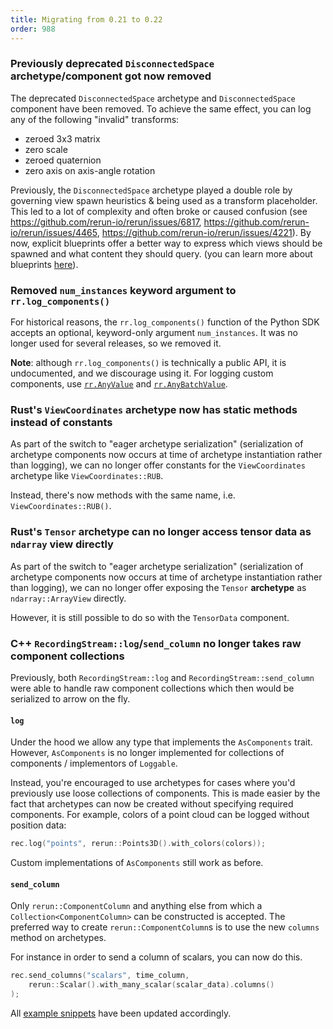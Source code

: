 ```yaml
---
title: Migrating from 0.21 to 0.22
order: 988
---
```


### Previously deprecated `DisconnectedSpace` archetype/component got now removed

The deprecated `DisconnectedSpace` archetype and `DisconnectedSpace` component have been removed.
To achieve the same effect, you can log any of the following "invalid" transforms:
* zeroed 3x3 matrix
* zero scale
* zeroed quaternion
* zero axis on axis-angle rotation

Previously, the `DisconnectedSpace` archetype played a double role by governing view spawn heuristics & being used as a transform placeholder.
This led to a lot of complexity and often broke or caused confusion (see https://github.com/rerun-io/rerun/issues/6817, https://github.com/rerun-io/rerun/issues/4465, https://github.com/rerun-io/rerun/issues/4221).
By now, explicit blueprints offer a better way to express which views should be spawned and what content they should query.
(you can learn more about blueprints [here](https://rerun.io/docs/getting-started/configure-the-viewer/through-code-tutorial)).


### Removed `num_instances` keyword argument to `rr.log_components()`

For historical reasons, the `rr.log_components()` function of the Python SDK accepts an optional, keyword-only argument `num_instances`.
It was no longer used for several releases, so we removed it.

**Note**: although `rr.log_components()` is technically a public API, it is undocumented, and we discourage using it.
For logging custom components, use [`rr.AnyValue`](https://ref.rerun.io/docs/python/main/common/custom_data/#rerun.AnyValues) and [`rr.AnyBatchValue`](https://ref.rerun.io/docs/python/main/common/custom_data/#rerun.AnyBatchValue).


### Rust's `ViewCoordinates` archetype now has static methods instead of constants

As part of the switch to "eager archetype serialization" (serialization of archetype components now occurs at time of archetype instantiation rather than logging), we can no longer offer constants for the `ViewCoordinates` archetype like `ViewCoordinates::RUB`.

Instead, there's now methods with the same name, i.e. `ViewCoordinates::RUB()`.

### Rust's `Tensor` archetype can no longer access tensor data as `ndarray` view directly

As part of the switch to "eager archetype serialization" (serialization of archetype components now occurs at time of archetype instantiation rather than logging), we can no longer offer exposing the `Tensor` **archetype** as `ndarray::ArrayView` directly.

However, it is still possible to do so with the `TensorData` component.

### C++ `RecordingStream::log`/`send_column` no longer takes raw component collections

Previously, both `RecordingStream::log` and `RecordingStream::send_column` were able to
handle raw component collections which then would be serialized to arrow on the fly.

#### `log`

Under the hood we allow any type that implements the `AsComponents` trait.
However, `AsComponents` is no longer implemented for collections of components / implementors of `Loggable`.

Instead, you're encouraged to use archetypes for cases where you'd previously use loose collections of components.
This is made easier by the fact that archetypes can now be created without specifying required components.
For example, colors of a point cloud can be logged without position data:

```cpp
rec.log("points", rerun::Points3D().with_colors(colors));
```

Custom implementations of `AsComponents` still work as before.

#### `send_column`

Only `rerun::ComponentColumn` and anything else from which
a `Collection<ComponentColumn>` can be constructed is accepted.
The preferred way to create `rerun::ComponentColumn`s is to use the new `columns` method on archetypes.

For instance in order to send a column of scalars, you can now do this.
```cpp
rec.send_columns("scalars", time_column,
    rerun::Scalar().with_many_scalar(scalar_data).columns()
);
```
All [example snippets](https://github.com/rerun-io/rerun/blob/0.22.0/docs/snippets/INDEX.md?speculative-link) have been updated accordingly.

